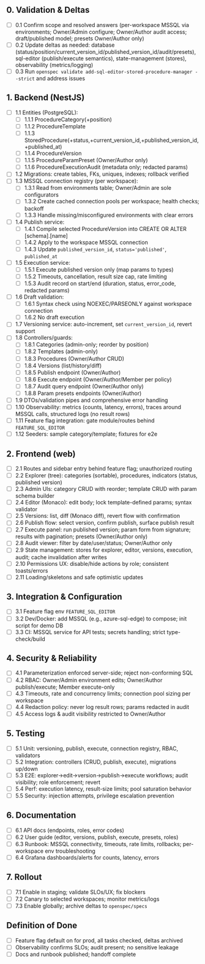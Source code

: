## 0. Validation & Deltas
- [ ] 0.1 Confirm scope and resolved answers (per-workspace MSSQL via environments; Owner/Admin configure; Owner/Author audit access; draft/published model; presets Owner/Author only)
- [ ] 0.2 Update deltas as needed: database (status/position/current_version_id/published_version_id/audit/presets), sql-editor (publish/execute semantics), state-management (stores), observability (metrics/logging)
- [ ] 0.3 Run `openspec validate add-sql-editor-stored-procedure-manager --strict` and address issues

## 1. Backend (NestJS)
- [ ] 1.1 Entities (PostgreSQL):
  - [ ] 1.1.1 ProcedureCategory(+position)
  - [ ] 1.1.2 ProcedureTemplate
  - [ ] 1.1.3 StoredProcedure(+status,+current_version_id,+published_version_id,+published_at)
  - [ ] 1.1.4 ProcedureVersion
  - [ ] 1.1.5 ProcedureParamPreset (Owner/Author only)
  - [ ] 1.1.6 ProcedureExecutionAudit (metadata only; redacted params)
- [ ] 1.2 Migrations: create tables, FKs, uniques, indexes; rollback verified
- [ ] 1.3 MSSQL connection registry (per workspace):
  - [ ] 1.3.1 Read from environments table; Owner/Admin are sole configurators
  - [ ] 1.3.2 Create cached connection pools per workspace; health checks; backoff
  - [ ] 1.3.3 Handle missing/misconfigured environments with clear errors
- [ ] 1.4 Publish service:
  - [ ] 1.4.1 Compile selected ProcedureVersion into CREATE OR ALTER [schema].[name]
  - [ ] 1.4.2 Apply to the workspace MSSQL connection
  - [ ] 1.4.3 Update `published_version_id`, `status='published'`, `published_at`
- [ ] 1.5 Execution service:
  - [ ] 1.5.1 Execute published version only (map params to types)
  - [ ] 1.5.2 Timeouts, cancellation, result size cap, rate limiting
  - [ ] 1.5.3 Audit record on start/end (duration, status, error_code, redacted params)
- [ ] 1.6 Draft validation:
  - [ ] 1.6.1 Syntax check using NOEXEC/PARSEONLY against workspace connection
  - [ ] 1.6.2 No draft execution
- [ ] 1.7 Versioning service: auto-increment, set `current_version_id`, revert support
- [ ] 1.8 Controllers/guards:
  - [ ] 1.8.1 Categories (admin-only; reorder by position)
  - [ ] 1.8.2 Templates (admin-only)
  - [ ] 1.8.3 Procedures (Owner/Author CRUD)
  - [ ] 1.8.4 Versions (list/history/diff)
  - [ ] 1.8.5 Publish endpoint (Owner/Author)
  - [ ] 1.8.6 Execute endpoint (Owner/Author/Member per policy)
  - [ ] 1.8.7 Audit query endpoint (Owner/Author only)
  - [ ] 1.8.8 Param presets endpoints (Owner/Author)
- [ ] 1.9 DTOs/validation pipes and comprehensive error handling
- [ ] 1.10 Observability: metrics (counts, latency, errors), traces around MSSQL calls, structured logs (no result rows)
- [ ] 1.11 Feature flag integration: gate module/routes behind `FEATURE_SQL_EDITOR`
- [ ] 1.12 Seeders: sample category/template; fixtures for e2e

## 2. Frontend (web)
- [ ] 2.1 Routes and sidebar entry behind feature flag; unauthorized routing
- [ ] 2.2 Explorer (tree): categories (sortable), procedures, indicators (status, published version)
- [ ] 2.3 Admin UIs: category CRUD with reorder; template CRUD with param schema builder
- [ ] 2.4 Editor (Monaco): edit body; lock template-defined params; syntax validator
- [ ] 2.5 Versions: list, diff (Monaco diff), revert flow with confirmation
- [ ] 2.6 Publish flow: select version, confirm publish, surface publish result
- [ ] 2.7 Execute panel: run published version; param form from signature; results with pagination; presets (Owner/Author only)
- [ ] 2.8 Audit viewer: filter by date/user/status; Owner/Author only
- [ ] 2.9 State management: stores for explorer, editor, versions, execution, audit; cache invalidation after writes
- [ ] 2.10 Permissions UX: disable/hide actions by role; consistent toasts/errors
- [ ] 2.11 Loading/skeletons and safe optimistic updates

## 3. Integration & Configuration
- [ ] 3.1 Feature flag env `FEATURE_SQL_EDITOR`
- [ ] 3.2 Dev/Docker: add MSSQL (e.g., azure-sql-edge) to compose; init script for demo DB
- [ ] 3.3 CI: MSSQL service for API tests; secrets handling; strict type-check/build

## 4. Security & Reliability
- [ ] 4.1 Parameterization enforced server-side; reject non-conforming SQL
- [ ] 4.2 RBAC: Owner/Admin environment edits; Owner/Author publish/execute; Member execute-only
- [ ] 4.3 Timeouts, rate and concurrency limits; connection pool sizing per workspace
- [ ] 4.4 Redaction policy: never log result rows; params redacted in audit
- [ ] 4.5 Access logs & audit visibility restricted to Owner/Author

## 5. Testing
- [ ] 5.1 Unit: versioning, publish, execute, connection registry, RBAC, validators
- [ ] 5.2 Integration: controllers (CRUD, publish, execute), migrations up/down
- [ ] 5.3 E2E: explorer→edit→version→publish→execute workflows; audit visibility; role enforcement; revert
- [ ] 5.4 Perf: execution latency, result-size limits; pool saturation behavior
- [ ] 5.5 Security: injection attempts, privilege escalation prevention

## 6. Documentation
- [ ] 6.1 API docs (endpoints, roles, error codes)
- [ ] 6.2 User guide (editor, versions, publish, execute, presets, roles)
- [ ] 6.3 Runbook: MSSQL connectivity, timeouts, rate limits, rollbacks; per-workspace env troubleshooting
- [ ] 6.4 Grafana dashboards/alerts for counts, latency, errors

## 7. Rollout
- [ ] 7.1 Enable in staging; validate SLOs/UX; fix blockers
- [ ] 7.2 Canary to selected workspaces; monitor metrics/logs
- [ ] 7.3 Enable globally; archive deltas to `openspec/specs`

## Definition of Done
- [ ] Feature flag default on for prod, all tasks checked, deltas archived
- [ ] Observability confirms SLOs; audit present; no sensitive leakage
- [ ] Docs and runbook published; handoff complete
